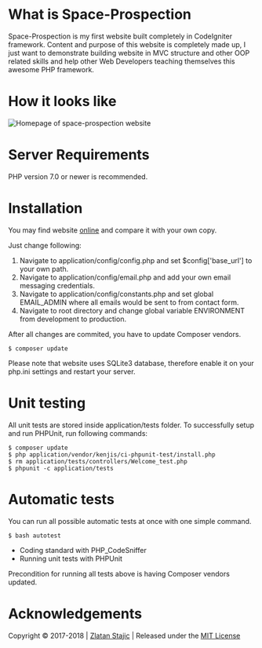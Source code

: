 What is Space-Prospection
=======

Space-Prospection is my first website built completely in CodeIgniter framework. Content and purpose of this website is completely made up, I just want to demonstrate building website in MVC structure and other OOP related skills and help other Web Developers teaching themselves this awesome PHP framework.

How it looks like
=======

![Homepage of space-prospection website](http://link.zlatanstajic.com/images/portfolio/small/space-prospection.jpg)

Server Requirements
=======

PHP version 7.0 or newer is recommended.

Installation
=======

You may find website [online] and compare it with your own copy. 

Just change following:

1. Navigate to application/config/config.php and set $config['base_url'] to your own path. 
2. Navigate to application/config/email.php and add your own email messaging credentials.
3. Navigate to application/config/constants.php and set global EMAIL_ADMIN where all emails would be sent to from contact form.
4. Navigate to root directory and change global variable ENVIRONMENT from development to production.

After all changes are commited, you have to update Composer vendors.

```
$ composer update
```

Please note that website uses SQLite3 database, therefore enable it on your php.ini settings and restart your server.

Unit testing
=======

All unit tests are stored inside application/tests folder. To successfully setup and run PHPUnit, run following commands:

```
$ composer update
$ php application/vendor/kenjis/ci-phpunit-test/install.php
$ rm application/tests/controllers/Welcome_test.php
$ phpunit -c application/tests
```

Automatic tests
=======

You can run all possible automatic tests at once with one simple command.

```
$ bash autotest
```

* Coding standard with PHP_CodeSniffer
* Running unit tests with PHPUnit

Precondition for running all tests above is having Composer vendors updated.

Acknowledgements
=======

Copyright © 2017-2018 | [Zlatan Stajic] | Released under the [MIT License]

[online]: https://space-prospection.zlatanstajic.com
[Zlatan Stajic]: https://www.zlatanstajic.com/
[MIT License]: http://www.opensource.org/licenses/mit-license.php